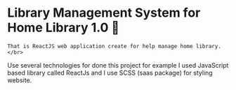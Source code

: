 # Library Management System for Home Library 1.0 :notebook_with_decorative_cover:

    That is ReactJS web application create for help manage home library. </br>
Use several technologies for done this project for example I used JavaScript based library called ReactJs and I use SCSS (saas package) for styling website.